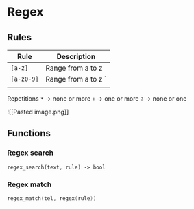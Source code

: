 # Regex
## Rules
|Rule  |Description   |   
|---|---|
|  `[a-z]` | Range from a to z   |  
|  `[a-z0-9]`  | Range from a to z `||` 0 to 9  |  
|   |   |  

Repetitions
`*` -> none or more
`+` -> one or more
`?` -> none or one

![[Pasted image.png]]

## Functions

### Regex search

```c+
regex_search(text, rule) -> bool
```

### Regex match
```c++
regex_match(tel, regex(rule))
```